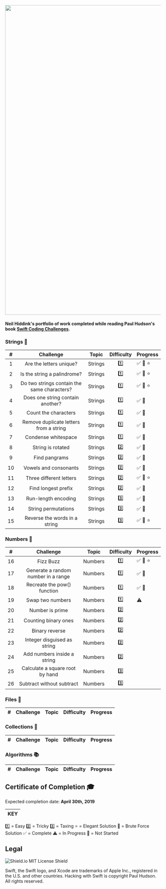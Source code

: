 <img src="https://github.com/nhiddink/HackingWithSwift/blob/master/logo.png" width="1000">

#### Neil Hiddink's portfolio of work completed while reading Paul Hudson's book [Swift Coding Challenges](https://www.hackingwithswift.com/store/swift-coding-challenges). 

### Strings 📕

| #    | Challenge                    | Topic   | Difficulty | Progress  |
| :--: | :--------------------------: | :-----: | :--------: | :-------- |
| 1    | Are the letters unique?      | Strings | 1️⃣         | ✅ 🔨 ⭐️  |
| 2    | Is the string a palindrome?  | Strings | 1️⃣         | ✅ 🔨 ⭐️|
| 3    | Do two strings contain the same characters? | Strings | 1️⃣ | ✅ 🔨 ⭐️ |
| 4    | Does one string contain another? | Strings | 1️⃣ | ✅ 🔨 |
| 5    | Count the characters | Strings | 1️⃣ | ✅ 🔨 |
| 6    | Remove duplicate letters from a string | Strings | 1️⃣ | ✅ 🔨 |
| 7    | Condense whitespace | Strings | 1️⃣ | ✅ 🔨 |
| 8    | String is rotated | Strings | 2️⃣ | ✅ 🔨 |
| 9    | Find pangrams | Strings | 2️⃣ | ✅ 🔨 |
| 10   | Vowels and consonants | Strings | 2️⃣ | ✅ 🔨 |
| 11   | Three different letters | Strings | 2️⃣ | ✅ 🔨 ⭐️ |
| 12   | Find longest prefix | Strings | 2️⃣ | ✅ 🔨 |
| 13   | Run-length encoding | Strings | 3️⃣ | ✅ 🔨 |
| 14   | String permutations | Strings | 3️⃣ | ✅ 🔨 |
| 15   | Reverse the words in a string | Strings | 3️⃣ | ✅ 🔨 ⭐️ |

### Numbers 📗

| #    | Challenge                    | Topic   | Difficulty | Progress  |
| :--: | :--------------------------: | :-----: | :--------: | :-------- |
| 16   | Fizz Buzz                    | Numbers | 1️⃣         | ✅ 🔨 ⭐️ |
| 17   | Generate a random number in a range | Numbers | 1️⃣ | ✅ 🔨 |
| 18   | Recreate the pow() function | Numbers | 1️⃣ | ✅ 🔨 |
| 19   | Swap two numbers | Numbers | 1️⃣ | ⚠️ |
| 20   | Number is prime | Numbers | 2️⃣ |  |
| 21   | Counting binary ones | Numbers | 2️⃣ |  |
| 22   | Binary reverse | Numbers | 2️⃣ |  |
| 23   | Integer disguised as string | Numbers | 2️⃣ |  |
| 24   | Add numbers inside a string | Numbers | 2️⃣ |  |
| 25   | Calculate a square root by hand | Numbers | 3️⃣ |  |
| 26   | Subtract without subtract | Numbers | 3️⃣ |  |

### Files 📘

| #    | Challenge                    | Topic   | Difficulty | Progress  |
| :--: | :--------------------------: | :-----: | :--------: | :-------- |

### Collections 📙

| #    | Challenge                    | Topic   | Difficulty | Progress  |
| :--: | :--------------------------: | :-----: | :--------: | :-------- |

### Algorithms 📚

| #    | Challenge                    | Topic   | Difficulty | Progress  |
| :--: | :--------------------------: | :-----: | :--------: | :-------- |

## Certificate of Completion 🎓

Expected completion date: **April 30th, 2019**

|  KEY  |
| ----- |
1️⃣ = Easy
2️⃣ = Tricky
3️⃣ = Taxing
⭐️ = Elegant Solution
🔨 = Brute Force Solution
✅ = Complete
⚠️ = In Progress
🛑 = Not Started

## Legal

![Shield.io MIT License Shield](https://img.shields.io/github/license/mashape/apistatus.svg)

Swift, the Swift logo, and Xcode are trademarks of Apple Inc., registered in the U.S. and other countries. Hacking with Swift is copyright Paul Hudson. All rights reserved.
